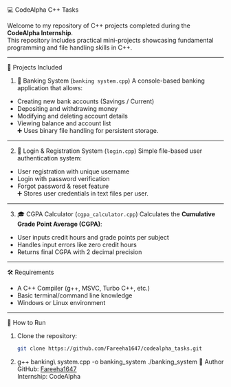 💻 CodeAlpha C++ Tasks

Welcome to my repository of C++ projects completed during the **CodeAlpha Internship**.  
This repository includes practical mini-projects showcasing fundamental programming and file handling skills in C++.

---

📂 Projects Included

 1. 🏦 Banking System (`banking system.cpp`)
A console-based banking application that allows:
- Creating new bank accounts (Savings / Current)
- Depositing and withdrawing money
- Modifying and deleting account details
- Viewing balance and account list  
➕ Uses binary file handling for persistent storage.

---
 2. 🔐 Login & Registration System (`login.cpp`)
Simple file-based user authentication system:
- User registration with unique username
- Login with password verification
- Forgot password & reset feature  
➕ Stores user credentials in text files per user.

---

3. 🎓 CGPA Calculator (`cgpa_calculator.cpp`)
Calculates the **Cumulative Grade Point Average (CGPA)**:
- User inputs credit hours and grade points per subject
- Handles input errors like zero credit hours
- Returns final CGPA with 2 decimal precision

---
🛠 Requirements

- A C++ Compiler (g++, MSVC, Turbo C++, etc.)
- Basic terminal/command line knowledge
- Windows or Linux environment

---
 🚀 How to Run

1. Clone the repository:
   ```bash
   git clone https://github.com/Fareeha1647/codealpha_tasks.git
2. g++ banking\ system.cpp -o banking_system
./banking_system
📌 Author
GitHub: [Fareeha1647](https://github.com/Fareeha1647)  
Internship: CodeAlpha 

